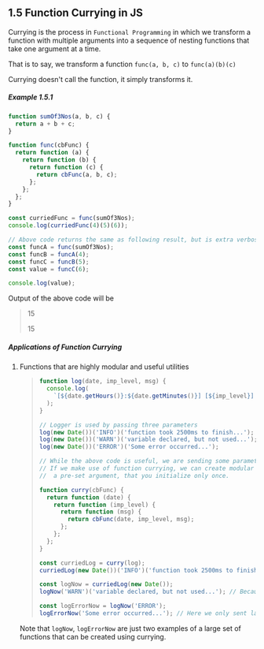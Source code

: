 ## 1.5 Function Currying in JS

Currying is the process in `Functional Programming` in which we transform a function with multiple arguments into a sequence of nesting functions that take one argument at a time.

That is to say, we transform a function `func(a, b, c)` to `func(a)(b)(c)`

Currying doesn't call the function, it simply transforms it.

##### Example 1.5.1

```javascript
function sumOf3Nos(a, b, c) {
  return a + b + c;
}

function func(cbFunc) {
  return function (a) {
    return function (b) {
      return function (c) {
        return cbFunc(a, b, c);
      };
    };
  };
}

const curriedFunc = func(sumOf3Nos);
console.log(curriedFunc(4)(5)(6));

// Above code returns the same as following result, but is extra verbose
const funcA = func(sumOf3Nos);
const funcB = funcA(4);
const funcC = funcB(5);
const value = funcC(6);

console.log(value);
```

Output of the above code will be

> 15
>
> 15

##### Applications of Function Currying

1. Functions that are highly modular and useful utilities

   > ```javascript
   > function log(date, imp_level, msg) {
   >   console.log(
   >     `[${date.getHours()}:${date.getMinutes()}] [${imp_level}] ${msg}`,
   >   );
   > }
   >
   > // Logger is used by passing three parameters
   > log(new Date())('INFO')('function took 2500ms to finish...');
   > log(new Date())('WARN')('variable declared, but not used...');
   > log(new Date())('ERROR')('Some error occurred...');
   >
   > // While the above code is useful, we are sending some parameters unnecessarily.
   > // If we make use of function currying, we can create modular functions that have
   > //  a pre-set argument, that you initialize only once.
   >
   > function curry(cbFunc) {
   >   return function (date) {
   >     return function (imp_level) {
   >       return function (msg) {
   >         return cbFunc(date, imp_level, msg);
   >       };
   >     };
   >   };
   > }
   >
   > const curriedLog = curry(log);
   > curriedLog(new Date())('INFO')('function took 2500ms to finish...'); // Same as previous usage
   >
   > const logNow = curriedLog(new Date());
   > logNow('WARN')('variable declared, but not used...'); // Because of currying we created a custom logNow function
   >
   > const logErrorNow = logNow('ERROR');
   > logErrorNow('Some error occurred...'); // Here we only sent last argument as first two are already sent
   > ```

   Note that `logNow`, `logErrorNow` are just two examples of a large set of functions that can be created using currying.
